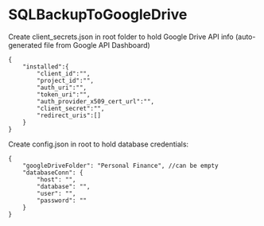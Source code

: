 # SQLBackupToGoogleDrive

Create client_secrets.json in root folder to hold Google Drive API info (auto-generated file from Google API Dashboard)
```
{
	"installed":{
		"client_id":"",
		"project_id":"",
		"auth_uri":"",
		"token_uri":"",
		"auth_provider_x509_cert_url":"",
		"client_secret":"",
		"redirect_uris":[]
	}
} 
```

Create config.json in root to hold database credentials:
```
{
	"googleDriveFolder": "Personal Finance", //can be empty
	"databaseConn": {
		"host": "",
		"database": "",
		"user": "",
		"password": ""
	}
}
```